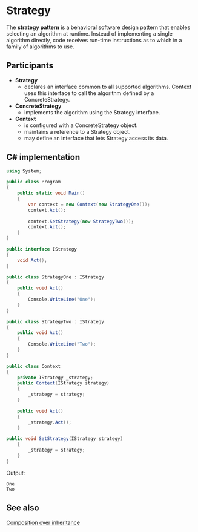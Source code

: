 # Strategy

The **strategy pattern** is a behavioral software design pattern that enables selecting an algorithm at runtime. Instead of implementing a single algorithm directly, code receives run-time instructions as to which in a family of algorithms to use.

## Participants

* **Strategy**
  * declares an interface common to all supported algorithms. Context uses this interface to call the algorithm defined by a ConcreteStrategy.
* **ConcreteStrategy**
  * implements the algorithm using the Strategy interface.
* **Context**
  * is configured with a ConcreteStrategy object.
  * maintains a reference to a Strategy object.
  * may define an interface that lets Strategy access its data.

## C# implementation

```csharp
using System;

public class Program
{
    public static void Main()
    {
        var context = new Context(new StrategyOne());
        context.Act();
        
        context.SetStrategy(new StrategyTwo());
        context.Act();
    }
}

public interface IStrategy
{
    void Act();
}

public class StrategyOne : IStrategy
{
    public void Act()
    {
        Console.WriteLine("One");
    }
}

public class StrategyTwo : IStrategy
{
    public void Act()
    {
        Console.WriteLine("Two");
    }
}

public class Context
{
    private IStrategy _strategy;
    public Context(IStrategy strategy)
    {
        _strategy = strategy;
    }

    public void Act()
    {
        _strategy.Act();
    }

public void SetStrategy(IStrategy strategy)
    {
        _strategy = strategy;
    }
}
```

Output:

```console
One
Two
```

## See also

[Composition over inheritance](/software%20design/composition%20over%20inheritance.md)
